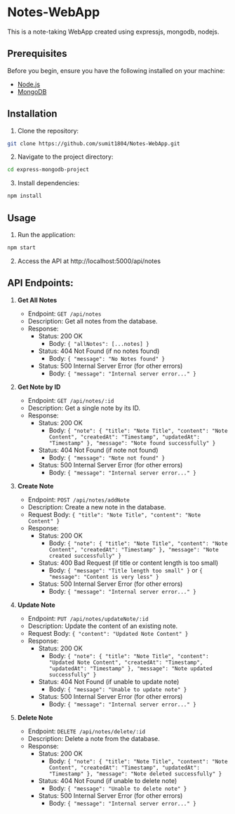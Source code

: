 # Notes-WebApp

This is a note-taking WebApp created using expressjs, mongodb, nodejs.

## Prerequisites
Before you begin, ensure you have the following installed on your machine:
- [Node.js](https://nodejs.org/)
- [MongoDB](https://www.mongodb.com/try/download/community)

## Installation
1. Clone the repository:

```bash
git clone https://github.com/sumit1804/Notes-WebApp.git
```
2. Navigate to the project directory:
```bash
cd express-mongodb-project
```

3. Install dependencies:
```bash
npm install
```

## Usage
1. Run the application:
```bash
npm start
```
2. Access the API at http://localhost:5000/api/notes


## API Endpoints:

1. **Get All Notes**
   - Endpoint: `GET /api/notes`
   - Description: Get all notes from the database.
   - Response:
     - Status: 200 OK
       - Body: `{ "allNotes": [...notes] }`
     - Status: 404 Not Found (if no notes found)
       - Body: `{ "message": "No Notes found" }`
     - Status: 500 Internal Server Error (for other errors)
       - Body: `{ "message": "Internal server error..." }`

2. **Get Note by ID**
   - Endpoint: `GET /api/notes/:id`
   - Description: Get a single note by its ID.
   - Response:
     - Status: 200 OK
       - Body: `{ "note": { "title": "Note Title", "content": "Note Content", "createdAt": "Timestamp", "updatedAt": "Timestamp" }, "message": "Note found successfully" }`
     - Status: 404 Not Found (if note not found)
       - Body: `{ "message": "Note not found" }`
     - Status: 500 Internal Server Error (for other errors)
       - Body: `{ "message": "Internal server error..." }`

3. **Create Note**
   - Endpoint: `POST /api/notes/addNote`
   - Description: Create a new note in the database.
   - Request Body: `{ "title": "Note Title", "content": "Note Content" }`
   - Response:
     - Status: 200 OK
       - Body: `{ "note": { "title": "Note Title", "content": "Note Content", "createdAt": "Timestamp" }, "message": "Note created successfully" }`
     - Status: 400 Bad Request (if title or content length is too small)
       - Body: `{ "message": "Title length too small" }` or `{ "message": "Content is very less" }`
     - Status: 500 Internal Server Error (for other errors)
       - Body: `{ "message": "Internal server error..." }`

4. **Update Note**
   - Endpoint: `PUT /api/notes/updateNote/:id`
   - Description: Update the content of an existing note.
   - Request Body: `{ "content": "Updated Note Content" }`
   - Response:
     - Status: 200 OK
       - Body: `{ "note": { "title": "Note Title", "content": "Updated Note Content", "createdAt": "Timestamp", "updatedAt": "Timestamp" }, "message": "Note updated successfully" }`
     - Status: 404 Not Found (if unable to update note)
       - Body: `{ "message": "Unable to update note" }`
     - Status: 500 Internal Server Error (for other errors)
       - Body: `{ "message": "Internal server error..." }`

5. **Delete Note**
   - Endpoint: `DELETE /api/notes/delete/:id`
   - Description: Delete a note from the database.
   - Response:
     - Status: 200 OK
       - Body: `{ "note": { "title": "Note Title", "content": "Note Content", "createdAt": "Timestamp", "updatedAt": "Timestamp" }, "message": "Note deleted successfully" }`
     - Status: 404 Not Found (if unable to delete note)
       - Body: `{ "message": "Unable to delete note" }`
     - Status: 500 Internal Server Error (for other errors)
       - Body: `{ "message": "Internal server error..." }`
